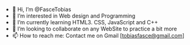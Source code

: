 - 👋 Hi, I’m @FasceTobias
- 👀 I’m interested in Web design and Programming
- 🌱 I’m currently learning HTML3. CSS, JavaScript and C++
- 💞️ I’m looking to collaborate on any WebSite to practice a bit more
- 📫 How to reach me: Contact me on Gmail [tobiasfasce@gmail.com]

<!---
FasceTobias/FasceTobias is a ✨ special ✨ repository because its `README.md` (this file) appears on your GitHub profile.
You can click the Preview link to take a look at your changes.
--->
